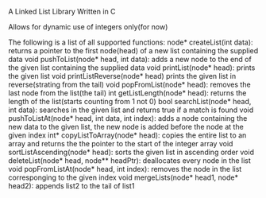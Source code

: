 A Linked List Library Written in C

Allows for dynamic use of integers only(for now)

The following is a list of all supported functions:
node* createList(int data): returns a pointer to the first node(head) of a new list containing the supplied data
void pushToList(node* head, int data): adds a new node to the end of the given list containing the supplied data
void printList(node* head): prints the given list
void printListReverse(node* head) prints the given list in reverse(strating from the tail)
void popFromList(node* head): removes the last node from the list(the tail)
int getListLength(node* head): returns the length of the list(starts counting from 1 not 0)
bool searchList(node* head, int data): searches in the given list and returns true if a match is found
void pushToListAt(node* head, int data, int index): adds a node containing the new data to the given list, the new node is added before the node at the given index
int* copyListToArray(node* head): copies the entire list to an array and returns the the pointer to the start of the integer array
void sortListAscending(node* head): sorts the given list in ascending order
void deleteList(node* head, node** headPtr): deallocates every node in the list
void popFromListAt(node* head, int index): removes the node in the list corresponging to the given index
void mergeLists(node* head1, node* head2): appends list2 to the tail of list1 
